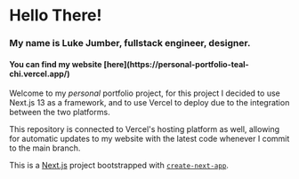 <div>
<h1>Hello There!</h1>

<h3>My name is Luke Jumber, fullstack engineer, designer.</h3>

<h4>You can find my website [here](https://personal-portfolio-teal-chi.vercel.app/)</h4>
</div>

<div>
<p>Welcome to my <em>personal</em> portfolio project, for this project I decided to use Next.js 13 as a framework, and to use Vercel to deploy due to the integration between the two platforms.</p>

<p>This repository is connected to Vercel's hosting platform as well, allowing for automatic updates to my website with the latest code whenever I commit to the main branch.</p>
</div>






This is a [Next.js](https://nextjs.org/) project bootstrapped with [`create-next-app`](https://github.com/vercel/next.js/tree/canary/packages/create-next-app).
